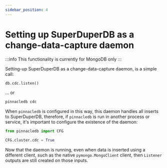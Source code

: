 ```yaml
---
sidebar_position: 4
---
```


# Setting up SuperDuperDB as a change-data-capture daemon

:::info
This functionality is currently for MongoDB only
:::

Setting-up SuperDuperDB as a change-data-capture daemon, is a simple call:

```python
db.cdc.listen()
```

... or

```bash
pinnacledb cdc
```

When `pinnacledb` is configured in this way, this daemon handles all inserts to 
SuperDuperDB, therefore, if `pinnacledb` is run in another process or service, 
it's important to configure the existence of the daemon:

```python
from pinnacledb import CFG

CFG.cluster.cdc = True
```

Now that the daemon is running, even when data is inserted using a different client, such as
the native `pymongo.MongoClient` client, then `Listener` outputs are still created on those inputs.